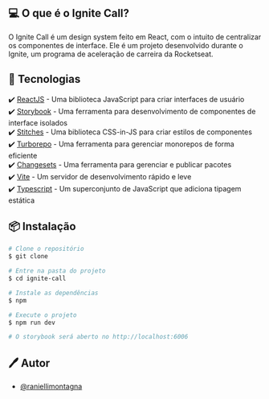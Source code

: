 ## 💻 O que é o Ignite Call?

O Ignite Call é um design system feito em React, com o intuito de centralizar os componentes de interface. Ele é um projeto desenvolvido durante o Ignite, um programa de aceleração de carreira da Rocketseat.

## 🚀 Tecnologias

✔️ [ReactJS](https://reactjs.org/) - Uma biblioteca JavaScript para criar interfaces de usuário <br/>
✔️ [Storybook](https://storybook.js.org/) - Uma ferramenta para desenvolvimento de componentes de interface isolados <br/>
✔️ [Stitches](https://stitches.dev/) - Uma biblioteca CSS-in-JS para criar estilos de componentes <br/>
✔️ [Turborepo](https://turbo.build/) - Uma ferramenta para gerenciar monorepos de forma eficiente <br/>
✔️ [Changesets](https://github.com/changesets/changesets) - Uma ferramenta para gerenciar e publicar pacotes <br/>
✔️ [Vite](https://vitejs.dev/) - Um servidor de desenvolvimento rápido e leve <br/>
✔️ [Typescript](https://www.typescriptlang.org/) - Um superconjunto de JavaScript que adiciona tipagem estática <br/>

## 📦 Instalação

```bash
# Clone o repositório
$ git clone

# Entre na pasta do projeto
$ cd ignite-call

# Instale as dependências
$ npm

# Execute o projeto
$ npm run dev

# O storybook será aberto no http://localhost:6006
```

## 🖊️ Autor

- [@raniellimontagna](https://www.github.com/raniellimontagna)
